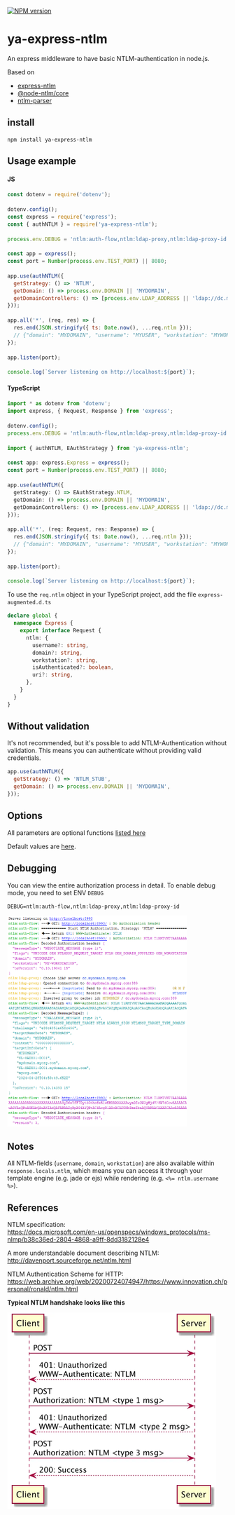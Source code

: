 [![NPM version](https://img.shields.io/npm/v/ya-express-ntlm.svg?style=flat)](https://www.npmjs.com/package/ya-express-ntlm)

# ya-express-ntlm

An express middleware to have basic NTLM-authentication in node.js.


Based on 
- [express-ntlm](https://www.npmjs.com/package/express-ntlm)
- [@node-ntlm/core](https://www.npmjs.com/package/@node-ntlm/core)
- [ntlm-parser](https://www.npmjs.com/package/ntlm-parser)




## install

```shell
npm install ya-express-ntlm
```



## Usage example



#### JS

```js
const dotenv = require('dotenv');

dotenv.config();
const express = require('express');
const { authNTLM } = require('ya-express-ntlm');

process.env.DEBUG = 'ntlm:auth-flow,ntlm:ldap-proxy,ntlm:ldap-proxy-id';

const app = express();
const port = Number(process.env.TEST_PORT) || 8080;

app.use(authNTLM({
  getStrategy: () => 'NTLM',
  getDomain: () => process.env.DOMAIN || 'MYDOMAIN',
  getDomainControllers: () => [process.env.LDAP_ADDRESS || 'ldap://dc.mydomain.myorg.com'],
}));

app.all('*', (req, res) => {
  res.end(JSON.stringify({ ts: Date.now(), ...req.ntlm }));
  // {"domain": "MYDOMAIN", "username": "MYUSER", "workstation": "MYWORKSTATION"}
});

app.listen(port);

console.log(`Server listening on http://localhost:${port}`);
```




#### TypeScript

```typescript
import * as dotenv from 'dotenv';
import express, { Request, Response } from 'express';

dotenv.config();
process.env.DEBUG = 'ntlm:auth-flow,ntlm:ldap-proxy,ntlm:ldap-proxy-id';

import { authNTLM, EAuthStrategy } from 'ya-express-ntlm';

const app: express.Express = express();
const port = Number(process.env.TEST_PORT) || 8080;

app.use(authNTLM({
  getStrategy: () => EAuthStrategy.NTLM,
  getDomain: () => process.env.DOMAIN || 'MYDOMAIN',
  getDomainControllers: () => [process.env.LDAP_ADDRESS || 'ldap://dc.mydomain.myorg.com'],
}));

app.all('*', (req: Request, res: Response) => {
  res.end(JSON.stringify({ ts: Date.now(), ...req.ntlm }));
  // {"domain": "MYDOMAIN", "username": "MYUSER", "workstation": "MYWORKSTATION"}
});

app.listen(port);

console.log(`Server listening on http://localhost:${port}`);
```

To use the `req.ntlm` object in your TypeScript project, add the file `express-augmented.d.ts`

```typescript
declare global {
  namespace Express {
    export interface Request {
      ntlm: {
        username?: string,
        domain?: string,
        workstation?: string,
        isAuthenticated?: boolean,
        uri?: string,
      },
    }
  }
}
```



## Without validation

It's not recommended, but it's possible to add NTLM-Authentication without 
validation. This means you can authenticate without providing valid credentials.

```js
app.use(authNTLM({
  getStrategy: () => 'NTLM_STUB',
  getDomain: () => process.env.DOMAIN || 'MYDOMAIN',
}));
```



## Options

All parameters are optional functions [listed here](https://github.com/Bazilio-san/ya-express-ntlm/blob/master/src/interfaces.ts#L40)     


Default values are [here](https://github.com/Bazilio-san/ya-express-ntlm/blob/master/src/prepare-options.ts#L7).




## Debugging

You can view the entire authorization process in detail.
To enable debug mode, you need to set ENV `DEBUG`

```shell
DEBUG=ntlm:auth-flow,ntlm:ldap-proxy,ntlm:ldap-proxy-id
```

<img src="debug.png" alt="debug" style="zoom: 67%;" />



## Notes

All NTLM-fields (`username`, `domain`, `workstation`) are also available within
`response.locals.ntlm`, which means you can access it through your template 
engine (e.g. jade or ejs) while rendering (e.g. `<%= ntlm.username %>`).




## References

NTLM specification:  
https://docs.microsoft.com/en-us/openspecs/windows_protocols/ms-nlmp/b38c36ed-2804-4868-a9ff-8dd3182128e4

A more understandable document describing NTLM:  
http://davenport.sourceforge.net/ntlm.html

NTLM Authentication Scheme for HTTP:  
https://web.archive.org/web/20200724074947/https://www.innovation.ch/personal/ronald/ntlm.html



**Typical NTLM handshake looks like this**

<img src="NTLM-Authorisation.png" alt="NTLM-Authorisation" style="zoom: 67%;" />
